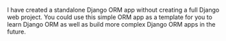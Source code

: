 I have created a standalone Django ORM app without creating a full Django web project. You could use this simple ORM app as a template for you to learn Django ORM as well as build more complex Django ORM apps in the future.
